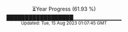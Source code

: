 <p align="center">
⏳Year Progress (61.93 %) <br>
██████████████████▁▁▁▁▁▁▁▁▁▁▁▁ <br>
<sub>Updated: Tue, 15 Aug 2023 01:07:45 GMT</sub>
</p>

